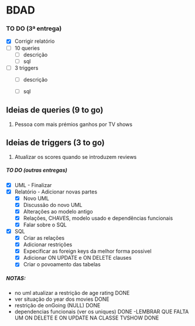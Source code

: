 # BDAD

### TO DO (3ª entrega)
- [X] Corrigir relatório
- [ ] 10 queries
    - [ ] descrição
    - [ ] sql
- [ ] 3 triggers
    - [ ] descrição
    - [ ] sql


## Ideias de queries (9 to go)
1. Pessoa com mais prémios ganhos por TV shows

## Ideias de triggers (3 to go)
1. Atualizar os scores quando se introduzem reviews



##### TO DO (outras entregas)
- [X] UML - Finalizar
- [X] Relatório - Adicionar novas partes
    - [X] Novo UML
    - [X] Discussão do novo UML
    - [X] Alterações ao modelo antigo
    - [X] Relações, CHAVES, modelo usado e dependências funcionais
    - [X] Falar sobre o SQL
- [X] SQL
    - [X] Criar as relações
    - [X] Adicionar restrições
    - [X] Expecificar as foreign keys da melhor forma possivel
    - [X] Adicionar ON UPDATE e ON DELETE clauses
    - [X] Criar o povoamento das tabelas

##### NOTAS:
- no uml atualizar a restrição de age rating DONE
- ver situação do year dos movies DONE
- restrição de onGoing (NULL) DONE
- dependencias funcionais (ver os uniques) DONE
-LEMBRAR QUE FALTA UM ON DELETE E ON UPDATE NA CLASSE TVSHOW DONE


